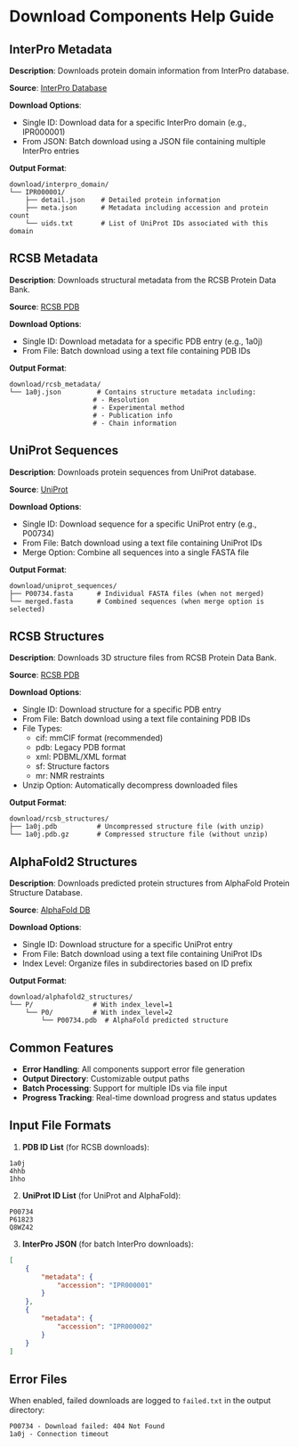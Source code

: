 # Download Components Help Guide

## InterPro Metadata
**Description**: Downloads protein domain information from InterPro database.

**Source**: [InterPro Database](https://www.ebi.ac.uk/interpro/)

**Download Options**:
- Single ID: Download data for a specific InterPro domain (e.g., IPR000001)
- From JSON: Batch download using a JSON file containing multiple InterPro entries

**Output Format**:
```
download/interpro_domain/
└── IPR000001/
    ├── detail.json    # Detailed protein information
    ├── meta.json      # Metadata including accession and protein count
    └── uids.txt       # List of UniProt IDs associated with this domain
```

## RCSB Metadata
**Description**: Downloads structural metadata from the RCSB Protein Data Bank.

**Source**: [RCSB PDB](https://www.rcsb.org/)

**Download Options**:
- Single ID: Download metadata for a specific PDB entry (e.g., 1a0j)
- From File: Batch download using a text file containing PDB IDs

**Output Format**:
```
download/rcsb_metadata/
└── 1a0j.json         # Contains structure metadata including:
                     # - Resolution
                     # - Experimental method
                     # - Publication info
                     # - Chain information
```

## UniProt Sequences
**Description**: Downloads protein sequences from UniProt database.

**Source**: [UniProt](https://www.uniprot.org/)

**Download Options**:
- Single ID: Download sequence for a specific UniProt entry (e.g., P00734)
- From File: Batch download using a text file containing UniProt IDs
- Merge Option: Combine all sequences into a single FASTA file

**Output Format**:
```
download/uniprot_sequences/
├── P00734.fasta      # Individual FASTA files (when not merged)
└── merged.fasta      # Combined sequences (when merge option is selected)
```

## RCSB Structures
**Description**: Downloads 3D structure files from RCSB Protein Data Bank.

**Source**: [RCSB PDB](https://www.rcsb.org/)

**Download Options**:
- Single ID: Download structure for a specific PDB entry
- From File: Batch download using a text file containing PDB IDs
- File Types:
    * cif: mmCIF format (recommended)
    * pdb: Legacy PDB format
    * xml: PDBML/XML format
    * sf: Structure factors
    * mr: NMR restraints
- Unzip Option: Automatically decompress downloaded files

**Output Format**:
```
download/rcsb_structures/
├── 1a0j.pdb          # Uncompressed structure file (with unzip)
└── 1a0j.pdb.gz       # Compressed structure file (without unzip)
```

## AlphaFold2 Structures
**Description**: Downloads predicted protein structures from AlphaFold Protein Structure Database.

**Source**: [AlphaFold DB](https://alphafold.ebi.ac.uk/)

**Download Options**:
- Single ID: Download structure for a specific UniProt entry
- From File: Batch download using a text file containing UniProt IDs
- Index Level: Organize files in subdirectories based on ID prefix

**Output Format**:
```
download/alphafold2_structures/
└── P/               # With index_level=1
    └── P0/          # With index_level=2
        └── P00734.pdb  # AlphaFold predicted structure
```

## Common Features
- **Error Handling**: All components support error file generation
- **Output Directory**: Customizable output paths
- **Batch Processing**: Support for multiple IDs via file input
- **Progress Tracking**: Real-time download progress and status updates

## Input File Formats
1. **PDB ID List** (for RCSB downloads):
```
1a0j
4hhb
1hho
```

2. **UniProt ID List** (for UniProt and AlphaFold):
```
P00734
P61823
Q8WZ42
```

3. **InterPro JSON** (for batch InterPro downloads):
```json
[
    {
        "metadata": {
            "accession": "IPR000001"
        }
    },
    {
        "metadata": {
            "accession": "IPR000002"
        }
    }
]
```

## Error Files
When enabled, failed downloads are logged to `failed.txt` in the output directory:
```
P00734 - Download failed: 404 Not Found
1a0j - Connection timeout
``` 